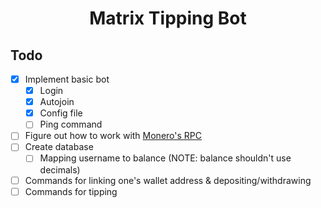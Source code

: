 <div align="center">

# Matrix Tipping Bot

</div>

## Todo 

* [x] Implement basic bot
  * [x] Login
  * [x] Autojoin
  * [x] Config file
  * [ ] Ping command
* [ ] Figure out how to work with [Monero's RPC](https://crates.io/crates/monero-rpc)
* [ ] Create database
  * [ ] Mapping username to balance (NOTE: balance shouldn't use decimals)
* [ ] Commands for linking one's wallet address & depositing/withdrawing
* [ ] Commands for tipping

